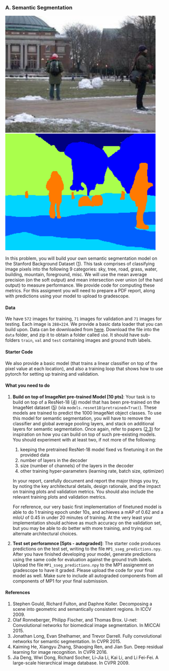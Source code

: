 ### A. Semantic Segmentation

<img src="vis/img_0003.jpg" width=475> <img src="vis/img_0003.png" width=475>

In this problem, you will build your own semantic segmentation model on the
Stanford Background Dataset ([1](#references)). This task comprises of classifying
image pixels into the following 9 categories: sky, tree, road, grass, water,
building, mountain, foreground, misc. We will use the mean average precision
(on the soft output) and mean intersection over union (of the hard output) to
measure performance. We provide code for computing these metrics. For this assigment
you will need to prepare a PDF report, along with predictions using your model
to upload to gradescope.

#### Data
We have `572` images for training, `71` images for validation and `71` images
for testing. Each image is `288×224`. We provide a basic data loader that you
can build upon. Data can be downloaded from
[here](https://saurabhg.web.illinois.edu/teaching/ece598sg/fa2022/mps/mp1/sbd.tgz).
Download the file into the `data` folder, and zip it to obtain a folder
called `sbd`. It should have sub-folders `train`, `val` and `test` containing
images and ground truth labels.

#### Starter Code
We also provide a basic model (that trains a linear classifier on top of the
pixel value at each location), and also a training loop that shows how to use
pytorch for setting up training and validation.

#### What you need to do
1.  **Build on top of ImageNet pre-trained Model [10 pts]**: Your task is to build on top of a ResNet-18 ([4](#references)) model that has been
    pre-trained on the ImageNet dataset ([5](#references)) (via
    `models.resnet18(pretrained=True)`). These models are trained to predict the
    1000 ImageNet object classes. To use this model for semantic segmentation, you
    will have to remove the classifier and global average pooling layers, and stack
    on additional layers for semantic segmentation. Once again, refer to papers
    ([2,3](#references)) for inspiration on how you can build on top of such
    pre-existing models. You should experiment with at least two, if not more of the following:
    1. keeping the pretrained ResNet-18 model fixed vs finetuning it on the provided data
    2. number of layers in the decoder
    3. size (number of channels) of the layers in the decoder
    4. other training hyper-parameters (learning rate, batch size, optimizer)

    In your report, carefully document and report the major things you try, by noting the key architectural details, design rationale, and the impact on training plots and validation metrics. You should also include the relevant training plots and validation metrics. 

    For reference, our very basic first implementation of finetuned model is
    able to do 1 training epoch under 10s, and achieves a mAP of 0.62 and a mIoU of
    0.45 in under 20 minutes of training. At the very least your implementation
    should achieve as much accuracy on the validation set, but you may be able to
    do better with more training, and trying out alternate architectural choices.

2. **Test set perforamnce [5pts - autograded]**: The starter code produces predictions on the test set, writing to the file `MP1_sseg_predictions.npy`. After you have finished developing your model, generate predictions using the same code for evaluation against the ground truth labels. 
Upload the file `MP1_sseg_predictions.npy` to the MP1 assignemnt on gradescope to have it graded. Please upload the code for your final model as well. Make sure to include all autograded components from all components of MP1 for your final submission.

#### References
1. Stephen Gould, Richard Fulton, and Daphne Koller. Decomposing a scene into
geometric and semantically consistent regions. In ICCV 2009.
2. Olaf Ronneberger, Philipp Fischer, and Thomas Brox. U-net: Convolutional
networks for biomedical image segmentation. In MICCAI 2015.
3. Jonathan Long, Evan Shelhamer, and Trevor Darrell. Fully convolutional
networks for semantic segmentation. In CVPR 2015.
4. Kaiming He, Xiangyu Zhang, Shaoqing Ren, and Jian Sun. Deep residual
learning for image recognition. In CVPR 2016.
5. Jia Deng, Wwi Dong, Richard Socher, Li-Jia Li, Kai Li, and Li Fei-Fei. A
large-scale hierarchical image database. In CVPR 2009.
